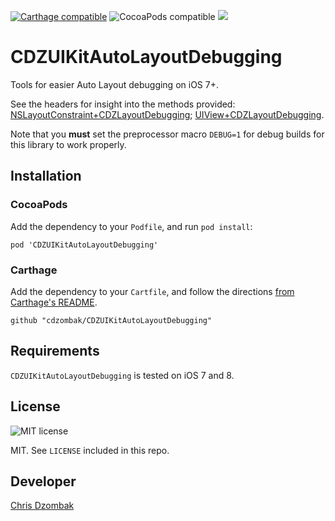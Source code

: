 [![Carthage compatible](https://img.shields.io/badge/Carthage-compatible-4BC51D.svg?style=flat)](https://github.com/Carthage/Carthage) ![CocoaPods compatible](https://img.shields.io/cocoapods/v/CDZUIKitAutoLayoutDebugging.svg?style=flat) ![](https://img.shields.io/cocoapods/p/CDZUIKitAutoLayoutDebugging.svg?style=flat)

# CDZUIKitAutoLayoutDebugging

Tools for easier Auto Layout debugging on iOS 7+.

See the headers for insight into the methods provided: [NSLayoutConstraint+CDZLayoutDebugging](UIKitAutoLayoutDebugging/NSLayoutConstraint%2BCDZLayoutDebugging.h); [UIView+CDZLayoutDebugging](UIKitAutoLayoutDebugging/UIView%2BCDZLayoutDebugging.h).

Note that you **must** set the preprocessor macro `DEBUG=1` for debug builds for this library to work properly.

## Installation

### CocoaPods

Add the dependency to your `Podfile`, and run `pod install`:

```
pod 'CDZUIKitAutoLayoutDebugging'
```

### Carthage

Add the dependency to your `Cartfile`, and follow the directions [from Carthage's README](https://github.com/Carthage/Carthage#adding-frameworks-to-an-application).

```
github "cdzombak/CDZUIKitAutoLayoutDebugging"
```

## Requirements

`CDZUIKitAutoLayoutDebugging` is tested on iOS 7 and 8.

## License

![MIT license](https://img.shields.io/cocoapods/l/CDZUIKitAutoLayoutDebugging.svg?style=flat)

MIT. See `LICENSE` included in this repo.

## Developer

[Chris Dzombak](https://www.dzombak.com)
